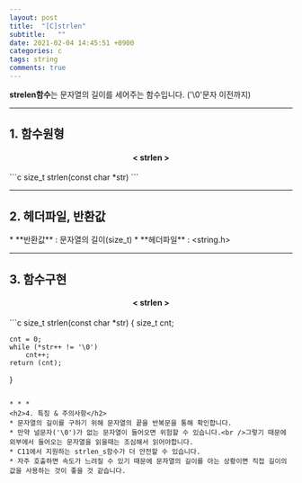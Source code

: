 ```yaml
---
layout: post
title:  "[C]strlen"
subtitle:   ""
date: 2021-02-04 14:45:51 +0900
categories: c
tags: string
comments: true
---
```


**strelen함수**는 문자열의 길이를 세어주는 함수입니다. ('\0'문자 이전까지)

* * *
<h2>1. 함수원형</h2>
<h4 align="middle">&#60; strlen &#62;</h4>
```c
size_t strlen(const char *str)
```

* * *
<h2>2. 헤더파일, 반환값</h2>
* **반환값** : 문자열의 길이(size_t)
* **헤더파일** : &lt;string.h&gt;

* * *
<h2>3. 함수구현</h2>
<h4 align="middle">&#60; strlen &#62;</h4>
```c
size_t strlen(const char *str)
{
    size_t cnt;

    cnt = 0;
    while (*str++ != '\0')
        cnt++;
    return (cnt);
}
```

* * *
<h2>4. 특징 & 주의사항</h2>
* 문자열의 길이를 구하기 위해 문자열의 끝을 반복문을 통해 확인합니다.
* 만약 널문자('\0')가 없는 문자열이 들어오면 위험할 수 있습니다.<br />그렇기 때문에 외부에서 들어오는 문자열을 읽을때는 조심해서 읽어야합니다.
* C11에서 지원하는 strlen_s함수가 더 안전할 수 있습니다.
* 자주 호출하면 속도가 느려질 수 있기 때문에 문자열의 길이를 아는 상황이면 직접 길이의 값을 사용하는 것이 좋을 것 같습니다.